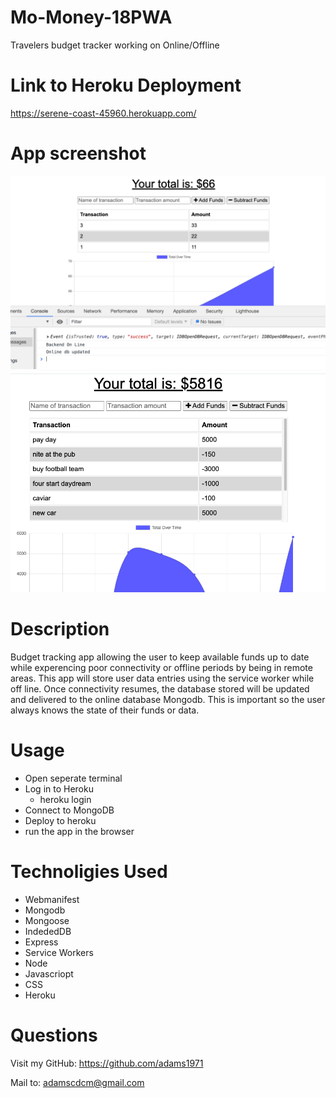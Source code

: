 # Mo-Money-18PWA
Travelers budget tracker working on Online/Offline

# Link to Heroku Deployment 
https://serene-coast-45960.herokuapp.com/
# App screenshot
![assets/travler-budget-SS.png](assets/travler-budget-SS.png)
![assets/travler-budget-ss2.png](assets/travler-budget-ss2.png)

# Description 
Budget tracking app allowing the user to keep available funds up to date while experencing poor connectivity or offline periods by being in remote areas. 
This app will store user data entries using the service worker while off line. Once connectivity resumes, the database stored will be updated and delivered to the online database Mongodb. This is important so the user always knows the state of their funds or data.

# Usage
- Open seperate terminal
- Log in to Heroku 
    - heroku login
- Connect to MongoDB
- Deploy to heroku 
- run the app in the browser

# Technoligies Used 
- Webmanifest
- Mongodb
- Mongoose
- IndededDB
- Express
- Service Workers
- Node 
- Javascriopt
- CSS
- Heroku 


# Questions
Visit my GitHub: https://github.com/adams1971

Mail to: [adamscdcm@gmail.com](mailto:adamscdc@gmail.com)
